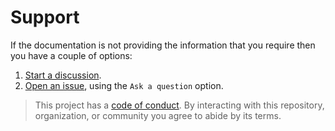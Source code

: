 # Support

If the documentation is not providing the information that you require then you have a couple of options:

1. [Start a discussion](https://github.com/DevelopersToolbox/discordit/discussions).
1. [Open an issue](https://github.com/DevelopersToolbox/discordit/issues), using the `Ask a question` option.

> This project has a [code of conduct](CODE_OF_CONDUCT.md). By interacting with this repository, organization, or community you agree to abide by its terms.
